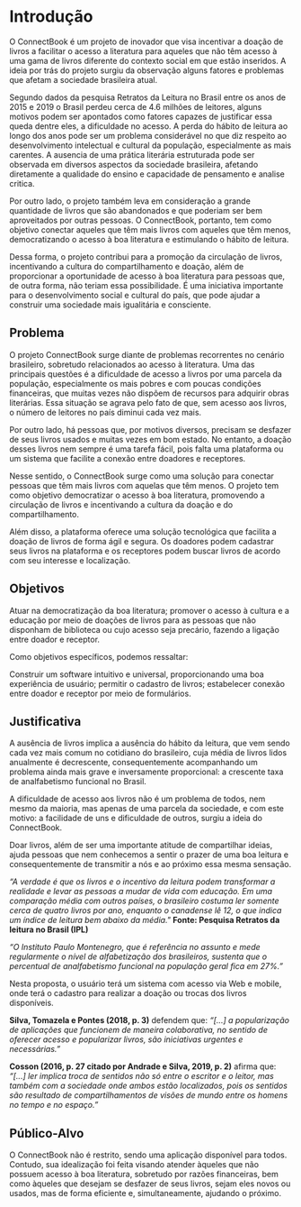 # Introdução

O ConnectBook é um projeto de inovador que visa incentivar a doação de livros a facilitar o acesso a literatura para aqueles que não têm acesso à uma gama de livros diferente do contexto social em que estão inseridos. A ideia por trás do projeto surgiu da observação alguns fatores e problemas que afetam a sociedade brasileira atual.

Segundo dados da pesquisa Retratos da Leitura no Brasil entre os anos de 2015 e 2019 o Brasil perdeu cerca de 4.6 milhões de leitores, alguns motivos podem ser apontados como fatores capazes de justificar essa queda dentre eles, a dificuldade no acesso. A perda do hábito de leitura ao longo dos anos pode ser um problema considerável no que diz respeito ao desenvolvimento intelectual e cultural da população, especialmente as mais carentes. A ausencia de uma prática literária estruturada pode ser observada em diversos aspectos da sociedade brasileira, afetando diretamente a qualidade do ensino e capacidade de pensamento e analise critica.

Por outro lado, o projeto também leva em consideração a grande quantidade de livros que são abandonados e que poderiam ser bem aproveitados por outras pessoas. O ConnectBook, portanto, tem como objetivo conectar aqueles que têm mais livros com aqueles que têm menos, democratizando o acesso à boa literatura e estimulando o hábito de leitura.

Dessa forma, o projeto contribui para a promoção da circulação de livros, incentivando a cultura do compartilhamento e doação, além de proporcionar a oportunidade de acesso à boa literatura para pessoas que, de outra forma, não teriam essa possibilidade. É uma iniciativa importante para o desenvolvimento social e cultural do país, que pode ajudar a construir uma sociedade mais igualitária e consciente.

## Problema

O projeto ConnectBook surge diante de problemas recorrentes no cenário brasileiro, sobretudo relacionados ao acesso à literatura. Uma das principais questões é a dificuldade de acesso a livros por uma parcela da população, especialmente os mais pobres e com poucas condições financeiras, que muitas vezes não dispõem de recursos para adquirir obras literárias. Essa situação se agrava pelo fato de que, sem acesso aos livros, o número de leitores no país diminui cada vez mais.

Por outro lado, há pessoas que, por motivos diversos, precisam se desfazer de seus livros usados e muitas vezes em bom estado. No entanto, a doação desses livros nem sempre é uma tarefa fácil, pois falta uma plataforma ou um sistema que facilite a conexão entre doadores e receptores.

Nesse sentido, o ConnectBook surge como uma solução para conectar pessoas que têm mais livros com aquelas que têm menos. O projeto tem como objetivo democratizar o acesso à boa literatura, promovendo a circulação de livros e incentivando a cultura da doação e do compartilhamento.

Além disso, a plataforma oferece uma solução tecnológica que facilita a doação de livros de forma ágil e segura. Os doadores podem cadastrar seus livros na plataforma e os receptores podem buscar livros de acordo com seu interesse e localização.

## Objetivos

Atuar na democratização da boa literatura; promover o acesso à cultura e a educação por meio de doações de livros para as pessoas que não disponham de biblioteca ou cujo acesso seja precário, fazendo a ligação entre doador e receptor. 

Como objetivos específicos, podemos ressaltar:

Construir um software intuitivo e universal, proporcionando uma boa experiência de usuário; permitir o cadastro de livros; estabelecer conexão entre doador e receptor por meio de formulários.

## Justificativa

A ausência de livros implica a ausência do hábito da leitura, que vem sendo cada vez mais comum no cotidiano do brasileiro, cuja média de livros lidos anualmente é decrescente, consequentemente acompanhando um problema ainda mais grave e inversamente proporcional: a crescente taxa de analfabetismo funcional no Brasil. 

A dificuldade de acesso aos livros não é um problema de todos, nem mesmo da maioria, mas apenas de uma parcela da sociedade, e com este motivo: a facilidade de uns e dificuldade de outros, surgiu a ideia do ConnectBook.

Doar livros, além de ser uma importante atitude de compartilhar ideias, ajuda pessoas que nem conhecemos a sentir o prazer de uma boa leitura e consequentemente de transmitir a nós e ao próximo essa mesma sensação.

*“A verdade é que os livros e o incentivo da leitura podem transformar a realidade e levar as pessoas a mudar de vida com educação.
Em uma comparação média com outros países, o brasileiro costuma ler somente cerca de quatro livros por ano, enquanto o canadense lê 12, o que indica um índice de leitura bem abaixo da média."* **Fonte: Pesquisa Retratos da leitura no Brasil (IPL)**

*“O Instituto Paulo Montenegro, que é referência no assunto e mede regularmente o nível de alfabetização dos brasileiros, sustenta que o percentual de analfabetismo funcional na população geral fica em 27%.”*

Nesta proposta, o usuário terá um sistema com acesso via Web e mobile, onde terá o cadastro para  realizar a doação ou trocas dos livros disponíveis. 

**Silva, Tomazela e Pontes (2018, p. 3)** defendem que: *“[...] a popularização de aplicações que funcionem de maneira colaborativa, no sentido de oferecer acesso e popularizar livros, são iniciativas urgentes e necessárias.”*

**Cosson (2016, p. 27 citado por Andrade e Silva, 2019, p. 2)** afirma que: *“[...] ler implica troca de sentidos não só entre o escritor e o leitor, mas também com a sociedade onde ambos estão localizados, pois os sentidos são resultado de compartilhamentos de visões de mundo entre os homens no tempo e no espaço.”*

## Público-Alvo

O ConnectBook não é restrito, sendo uma aplicação disponível para todos. Contudo, sua idealização foi feita visando atender àqueles que não possuem acesso à boa literatura, sobretudo por razões financeiras, bem como àqueles que desejam se desfazer de seus livros, sejam eles novos ou usados, mas de forma eficiente e, simultaneamente, ajudando o próximo.
